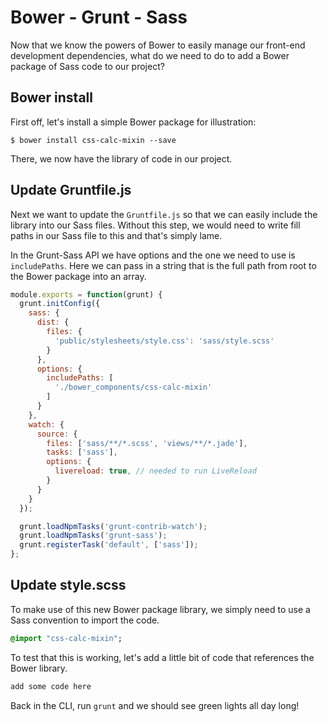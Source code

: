 # Bower - Grunt - Sass

Now that we know the powers of Bower to easily manage our front-end development dependencies, what do we need to do to add a Bower package of Sass code to our project?

## Bower install

First off, let's install a simple Bower package for illustration:

```
$ bower install css-calc-mixin --save
```

There, we now have the library of code in our project.

## Update Gruntfile.js

Next we want to update the `Gruntfile.js` so that we can easily include the library into our Sass files. Without this step, we would need to write fill paths in our Sass file to this and that's simply lame.

In the Grunt-Sass API we have options and the one we need to use is `includePaths`. Here we can pass in a string that is the full path from root to the Bower package into an array.

```javascript
module.exports = function(grunt) {
  grunt.initConfig({
    sass: {
      dist: {
        files: {
          'public/stylesheets/style.css': 'sass/style.scss'
        }
      },
      options: {
        includePaths: [
          './bower_components/css-calc-mixin'
        ]
      }
    },
    watch: {
      source: {
        files: ['sass/**/*.scss', 'views/**/*.jade'],
        tasks: ['sass'],
        options: {
          livereload: true, // needed to run LiveReload
        }
      }
    }
  });

  grunt.loadNpmTasks('grunt-contrib-watch');
  grunt.loadNpmTasks('grunt-sass');
  grunt.registerTask('default', ['sass']);
};
```

## Update style.scss

To make use of this new Bower package library, we simply need to use a Sass convention to import the code.

```sass
@import "css-calc-mixin";
```

To test that this is working, let's add a little bit of code that references the Bower library.

```sass
add some code here
```

Back in the CLI, run `grunt` and we should see green lights all day long!
